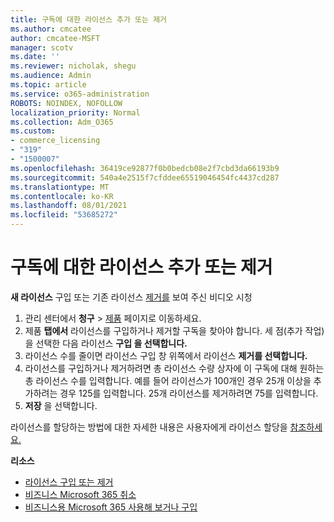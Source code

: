 ```yaml
---
title: 구독에 대한 라이선스 추가 또는 제거
ms.author: cmcatee
author: cmcatee-MSFT
manager: scotv
ms.date: ''
ms.reviewer: nicholak, shegu
ms.audience: Admin
ms.topic: article
ms.service: o365-administration
ROBOTS: NOINDEX, NOFOLLOW
localization_priority: Normal
ms.collection: Adm_O365
ms.custom:
- commerce_licensing
- "319"
- "1500007"
ms.openlocfilehash: 36419ce92877f0b0bedcb08e2f7cbd3da66193b9
ms.sourcegitcommit: 540a4e2515f7cfddee65519046454fc4437cd287
ms.translationtype: MT
ms.contentlocale: ko-KR
ms.lasthandoff: 08/01/2021
ms.locfileid: "53685272"
---
```

# <a name="add-or-remove-licenses-for-your-subscription"></a>구독에 대한 라이선스 추가 또는 제거

**새 라이선스** 구입 또는 기존 [](https://go.microsoft.com/fwlink/p/?linkid=2154857) 라이선스 [제거를](https://go.microsoft.com/fwlink/p/?linkid=2154938) 보여 주신 비디오 시청

1. 관리 센터에서 **청구** > [제품](https://go.microsoft.com/fwlink/p/?linkid=842054) 페이지로 이동하세요.
2. 제품 **탭에서** 라이선스를 구입하거나 제거할 구독을 찾아야 합니다. 세 점(추가 작업)을 선택한 다음 라이선스 **구입 을 선택합니다.**
3. 라이선스 수를 줄이면 라이선스 구입 창 위쪽에서 라이선스 **제거를 선택합니다.** 
4. 라이선스를 구입하거나 제거하려면  총 라이선스  수량 상자에 이 구독에 대해 원하는 총 라이선스 수를 입력합니다. 예를 들어 라이선스가 100개인 경우 25개 이상을 추가하려는 경우 125를 입력합니다. 25개 라이선스를 제거하려면 75를 입력합니다.
5. **저장** 을 선택합니다.

라이선스를 할당하는 방법에 대한 자세한 내용은 사용자에게 라이선스 할당을 [참조하세요.](/microsoft-365/admin/manage/assign-licenses-to-users)

**리소스**
  
- [라이선스 구입 또는 제거](/microsoft-365/commerce/licenses/buy-licenses)
- [비즈니스 Microsoft 365 취소](/microsoft-365/commerce/subscriptions/cancel-your-subscription)
- [비즈니스용 Microsoft 365 사용해 보거나 구입](/microsoft-365/commerce/try-or-buy-microsoft-365)